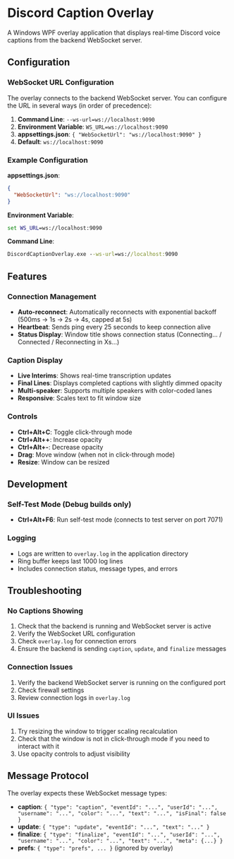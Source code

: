 # Discord Caption Overlay

A Windows WPF overlay application that displays real-time Discord voice captions from the backend WebSocket server.

## Configuration

### WebSocket URL Configuration

The overlay connects to the backend WebSocket server. You can configure the URL in several ways (in order of precedence):

1. **Command Line**: `--ws-url=ws://localhost:9090`
2. **Environment Variable**: `WS_URL=ws://localhost:9090`
3. **appsettings.json**: `{ "WebSocketUrl": "ws://localhost:9090" }`
4. **Default**: `ws://localhost:9090`

### Example Configuration

**appsettings.json**:
```json
{
  "WebSocketUrl": "ws://localhost:9090"
}
```

**Environment Variable**:
```cmd
set WS_URL=ws://localhost:9090
```

**Command Line**:
```cmd
DiscordCaptionOverlay.exe --ws-url=ws://localhost:9090
```

## Features

### Connection Management
- **Auto-reconnect**: Automatically reconnects with exponential backoff (500ms → 1s → 2s → 4s, capped at 5s)
- **Heartbeat**: Sends ping every 25 seconds to keep connection alive
- **Status Display**: Window title shows connection status (Connecting... / Connected / Reconnecting in Xs...)

### Caption Display
- **Live Interims**: Shows real-time transcription updates
- **Final Lines**: Displays completed captions with slightly dimmed opacity
- **Multi-speaker**: Supports multiple speakers with color-coded lanes
- **Responsive**: Scales text to fit window size

### Controls
- **Ctrl+Alt+C**: Toggle click-through mode
- **Ctrl+Alt++**: Increase opacity
- **Ctrl+Alt+-**: Decrease opacity
- **Drag**: Move window (when not in click-through mode)
- **Resize**: Window can be resized

## Development

### Self-Test Mode (Debug builds only)
- **Ctrl+Alt+F6**: Run self-test mode (connects to test server on port 7071)

### Logging
- Logs are written to `overlay.log` in the application directory
- Ring buffer keeps last 1000 log lines
- Includes connection status, message types, and errors

## Troubleshooting

### No Captions Showing
1. Check that the backend is running and WebSocket server is active
2. Verify the WebSocket URL configuration
3. Check `overlay.log` for connection errors
4. Ensure the backend is sending `caption`, `update`, and `finalize` messages

### Connection Issues
1. Verify the backend WebSocket server is running on the configured port
2. Check firewall settings
3. Review connection logs in `overlay.log`

### UI Issues
1. Try resizing the window to trigger scaling recalculation
2. Check that the window is not in click-through mode if you need to interact with it
3. Use opacity controls to adjust visibility

## Message Protocol

The overlay expects these WebSocket message types:

- **caption**: `{ "type": "caption", "eventId": "...", "userId": "...", "username": "...", "color": "...", "text": "...", "isFinal": false }`
- **update**: `{ "type": "update", "eventId": "...", "text": "..." }`
- **finalize**: `{ "type": "finalize", "eventId": "...", "userId": "...", "username": "...", "color": "...", "text": "...", "meta": {...} }`
- **prefs**: `{ "type": "prefs", ... }` (ignored by overlay)
